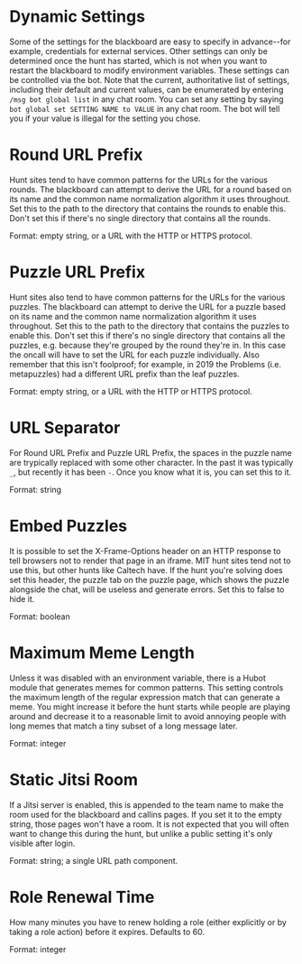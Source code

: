 Dynamic Settings
================

Some of the settings for the blackboard are easy to specify in advance--for example, credentials for external services.
Other settings can only be determined once the hunt has started, which is not when you want to restart the blackboard
to modify environment variables. These settings can be controlled via the bot. Note that the current, authoritative
list of settings, including their default and current values, can be enumerated by entering `/msg bot global list` in
any chat room. You can set any setting by saying `bot global set SETTING NAME to VALUE` in any chat room. The bot will
tell you if your value is illegal for the setting you chose.

# Round URL Prefix

Hunt sites tend to have common patterns for the URLs for the various rounds. The blackboard can attempt to derive the
URL for a round based on its name and the common name normalization algorithm it uses throughout. Set this to the path
to the directory that contains the rounds to enable this. Don't set this if there's no single directory that contains
all the rounds.

Format: empty string, or a URL with the HTTP or HTTPS protocol.

# Puzzle URL Prefix

Hunt sites also tend to have common patterns for the URLs for the various puzzles. The blackboard can attempt to derive
the URL for a puzzle based on its name and the common name normalization algorithm it uses throughout. Set this to the
path to the directory that contains the puzzles to enable this. Don't set this if there's no single directory that
contains all the puzzles, e.g. because they're grouped by the round they're in. In this case the oncall will have to
set the URL for each puzzle individually. Also remember that this isn't foolproof; for example, in 2019 the Problems
(i.e. metapuzzles) had a different URL prefix than the leaf puzzles.

Format: empty string, or a URL with the HTTP or HTTPS protocol.

# URL Separator

For Round URL Prefix and Puzzle URL Prefix, the spaces in the puzzle name are trypically replaced with some other
character. In the past it was typically `_`, but recently it has been `-`. Once you know what it is, you can set this
to it.

Format: string

# Embed Puzzles

It is possible to set the X-Frame-Options header on an HTTP response to tell browsers not to render that page in an
iframe. MIT hunt sites tend not to use this, but other hunts like Caltech have. If the hunt you're solving does set
this header, the puzzle tab on the puzzle page, which shows the puzzle alongside the chat, will be useless and generate
errors. Set this to false to hide it.

Format: boolean

# Maximum Meme Length

Unless it was disabled with an environment variable, there is a Hubot module that generates memes for common patterns.
This setting controls the maximum length of the regular expression match that can generate a meme. You might increase
it before the hunt starts while people are playing around and decrease it to a reasonable limit to avoid annoying
people with long memes that match a tiny subset of a long message later.

Format: integer

# Static Jitsi Room

If a Jitsi server is enabled, this is appended to the team name to make the room used for the blackboard and callins
pages. If you set it to the empty string, those pages won't have a room. It is not expected that you will often want to
change this during the hunt, but unlike a public setting it's only visible after login.

Format: string; a single URL path component.

# Role Renewal Time

How many minutes you have to renew holding a role (either explicitly or by taking a role action) before it expires.
Defaults to 60.

Format: integer
